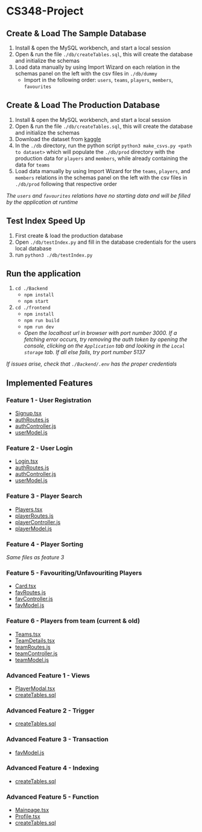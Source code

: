 # CS348-Project
## Create & Load The Sample Database
1. Install & open the MySQL workbench, and start a local session
2. Open & run the file `./db/createTables.sql`, this will create the database and initialize the schemas
3. Load data manually by using Import Wizard on each relation in the schemas panel on the left with the csv files in `./db/dummy`
   - Import in the following order: `users`, `teams`, `players`, `members`, `favourites`

## Create & Load The Production Database
1. Install & open the MySQL workbench, and start a local session
2. Open & run the file `./db/createTables.sql`, this will create the database and initialize the schemas
3. Download the dataset from [kaggle](https://www.kaggle.com/code/isaienkov/basketball-players-stats-extended-analysis/input) 
4. In the `./db` directory, run the python script `python3 make_csvs.py <path to dataset>` which will populate the `./db/prod` directory with the production data for `players` and `members`, while already containing the data for `teams`
5. Load data manually by using Import Wizard for the `teams`, `players`, and `members` relations in the schemas panel on the left with the csv files in `./db/prod` following that respective order

*The `users` and `favourites` relations have no starting data and will be filled by the application at runtime*

## Test Index Speed Up
1. First create & load the production database
2. Open `./db/testIndex.py` and fill in the database credentials for the users local database
3. run `python3 ./db/testIndex.py`

## Run the application 
1. `cd ./Backend`
   - `npm install`
   - `npm start`
2. `cd ./frontend`
   - `npm install`
   - `npm run build`
   - `npm run dev`
   - *Open the localhost url in browser with port number 3000. If a fetching error occurs, try removing the auth token by opening the console, clicking on the `Application` tab and looking in the `Local storage` tab. If all else fails, try port number 5137*

*If issues arise, check that `./Backend/.env` has the proper credentials*

## Implemented Features
### Feature 1 -  User Registration
- [Signup.tsx](./frontend/src/pages/Signup.tsx)
- [authRoutes.js](./Backend/routes/authRoutes.js)
- [authController.js](./Backend/controllers/authController.js)
- [userModel.js](./Backend/models/userModel.js)

### Feature 2 - User Login
- [Login.tsx](./frontend/src/pages/Login.tsx)
- [authRoutes.js](./Backend/routes/authRoutes.js)
- [authController.js](./Backend/controllers/authController.js)
- [userModel.js](./Backend/models/userModel.js)

### Feature 3 - Player Search
- [Players.tsx](./frontend/src/pages/Players.tsx)
- [playerRoutes.js](./Backend/routes/playerRoutes.js)
- [playerController.js](./Backend/controllers/playerController.js)
- [playerModel.js](./Backend/models/playerModel.js)

### Feature 4 - Player Sorting
*Same files as feature 3*

### Feature 5 - Favouriting/Unfavouriting Players
- [Card.tsx](./frontend/src/components/Card.tsx)
- [favRoutes.js](./Backend/routes/favRoutes.js)
- [favController.js](./Backend/controllers/favController.js)
- [favModel.js](./Backend/models/favModel.js)

### Feature 6 - Players from team (current & old)
- [Teams.tsx](./frontend/src/pages/Teams.tsx)
- [TeamDetails.tsx](./frontend/src/pages/TeamDetails.tsx)
- [teamRoutes.js](./Backend/routes/teamRoutes.js)
- [teamController.js](./Backend/controllers/teamController.js)
- [teamModel.js](./Backend/models/teamModel.js)


### Advanced Feature 1 - Views
- [PlayerModal.tsx](./frontend/src/components/PlayerModal.tsx)
- [createTables.sql](https://github.com/Jeakai/CS348-Project/blob/d9a1885281846f26a7e1cd3776538c3cf405341a/db/createTables.sql#L91)

### Advanced Feature 2 - Trigger
- [createTables.sql](https://github.com/Jeakai/CS348-Project/blob/d9a1885281846f26a7e1cd3776538c3cf405341a/db/createTables.sql#L118)

### Advanced Feature 3 - Transaction
- [favModel.js](https://github.com/Jeakai/CS348-Project/blob/d9a1885281846f26a7e1cd3776538c3cf405341a/Backend/models/favModel.js#L28)

### Advanced Feature 4 - Indexing
- [createTables.sql](https://github.com/Jeakai/CS348-Project/blob/d9a1885281846f26a7e1cd3776538c3cf405341a/db/createTables.sql#L39)

### Advanced Feature 5 - Function
- [Mainpage.tsx](./frontend/src/pages/Mainpage.tsx)
- [Profile.tsx](./frontend/src/pages/Profile.tsx)
- [createTables.sql](https://github.com/Jeakai/CS348-Project/blob/d9a1885281846f26a7e1cd3776538c3cf405341a/db/createTables.sql#L82)
